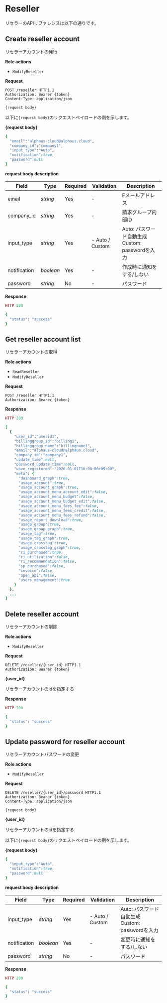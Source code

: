 # Reseller

リセラーのAPIリファレンスは以下の通りです。

## Create reseller account

リセラーアカウントの発行


**Role actions**

- `ModifyReseller`

**Request**

```http
POST /reseller HTTP1.1
Authorization: Bearer {token}
Content-Type: application/json

{request body}
```

以下に`{request body}`のリクエストペイロードの例を示します。

**{request body}**

```ruby
{
  "email":"alphaus-cloud@alphaus.cloud",
  "company_id":"company1",
  "input_type":"Auto",
  "notification":true,
  "password":null
}
```

**request body description**

Field           | Type      | Required | Validation | Description
--------------- | --------- | -------- | ---------- | -----------
 email          | *string*  | Yes      | -          | Eメールアドレス
 company_id     | *string*  | Yes      | -          | 請求グループ内部ID
 input_type     | *string*  | Yes      | - Auto / Custom | Auto: パスワード自動生成 Custom: passwordを入力
 notification   | *boolean* | Yes      | -          | 作成時に通知をする/しない
 password       | *string*  | No       | -          | パスワード

**Response**

```ruby
HTTP 200

{
  "status": "success"
}
```


## Get reseller account list

リセラーアカウントの取得


**Role actions**

- `ReadReseller`
- `ModifyReseller`

**Request**

```http
POST /reseller HTTP1.1
Authorization: Bearer {token}

```


**Response**

```ruby
HTTP 200

[
  {
    "user_id":"userid1",
    "billinggroup_id":"billing1",
    "billinggroup_name":"billingname1",
    "email":"alphaus-cloud@alphaus.cloud",
    "company_id":"company1",
    "update_time":null,
    "password_update_time":null,
    "wave_registered":"2020-01-01T10:00:00+09:00",
    "meta": {
      "dashboard_graph":true,
      "usage_account":true,
      "usage_account_graph":true,
      "usage_account_menu_account_edit":false,
      "usage_account_menu_budget":false,
      "usage_account_menu_budget_edit":false,
      "usage_account_menu_fees_fee":false,
      "usage_account_menu_fees_credit":false,
      "usage_account_menu_fees_refund":false,
      "usage_report_download":true,
      "usage_group":true,
      "usage_group_graph":true,
      "usage_tag":true,
      "usage_tag_graph":true,
      "usage_crosstag":true,
      "usage_crosstag_graph":true,
      "ri_purchased":true,
      "ri_utilization":false,
      "ri_recommendation":false,
      "sp_purchased":false,
      "invoice":false,
      "open_api":false,
      "users_management":true
    }
  },
  ...
]
```


## Delete reseller account

リセラーアカウントの削除


**Role actions**

- `ModifyReseller`

**Request**

```http
DELETE /reseller/{user_id} HTTP1.1
Authorization: Bearer {token}

```

**{user_id}**

リセラーアカウントのidを指定する

**Response**

```ruby
HTTP 200

{
  "status": "success"
}
```

## Update password for reseller account

リセラーアカウントパスワードの変更


**Role actions**

- `ModifyReseller`

**Request**

```http
DELETE /reseller/{user_id}/password HTTP1.1
Authorization: Bearer {token}
Content-Type: application/json

{request body}
```

**{user_id}**

リセラーアカウントのidを指定する

以下に`{request body}`のリクエストペイロードの例を示します。

**{request body}**

```ruby
{
  "input_type":"Auto",
  "notification":true,
  "password":null
}
```

**request body description**

Field           | Type      | Required | Validation | Description
--------------- | --------- | -------- | ---------- | -----------
 input_type     | *string*  | Yes      | - Auto / Custom | Auto: パスワード自動生成 Custom: passwordを入力
 notification   | *boolean* | Yes      | -          | 変更時に通知をする/しない
 password       | *string*  | No       | -          | パスワード

**Response**

```ruby
HTTP 200

{
  "status": "success"
}
```